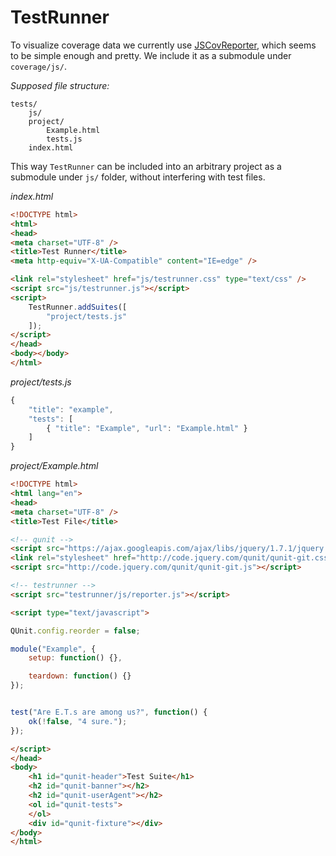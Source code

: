 TestRunner
==========

To visualize coverage data we currently use [JSCovReporter](https://github.com/jayarjo/JSCovReporter), which seems to be simple enough and pretty. We include it as a submodule under `coverage/js/`.

*Supposed file structure:*

```
tests/
	js/
	project/
		Example.html
		tests.js
	index.html
```

This way `TestRunner` can be included into an arbitrary project as a submodule under `js/` folder, without interfering with test files.

*index.html*

```html
<!DOCTYPE html>
<html>
<head>
<meta charset="UTF-8" />
<title>Test Runner</title>
<meta http-equiv="X-UA-Compatible" content="IE=edge" />

<link rel="stylesheet" href="js/testrunner.css" type="text/css" />
<script src="js/testrunner.js"></script>
<script>
	TestRunner.addSuites([
		"project/tests.js"
	]);
</script>
</head>
<body></body>
</html>
```

*project/tests.js*

```javascript
{
	"title": "example",
	"tests": [
		{ "title": "Example", "url": "Example.html" }
	]
}
``` 

*project/Example.html*

```html
<!DOCTYPE html>
<html lang="en">
<head>
<meta charset="UTF-8" />
<title>Test File</title>

<!-- qunit -->
<script src="https://ajax.googleapis.com/ajax/libs/jquery/1.7.1/jquery.min.js"></script>
<link rel="stylesheet" href="http://code.jquery.com/qunit/qunit-git.css" type="text/css" />
<script src="http://code.jquery.com/qunit/qunit-git.js"></script>

<!-- testrunner -->
<script src="testrunner/js/reporter.js"></script>

<script type="text/javascript">

QUnit.config.reorder = false;

module("Example", {
	setup: function() {},

	teardown: function() {}
});


test("Are E.T.s are among us?", function() {
	ok(!false, "4 sure.");
});

</script>
</head>
<body>
	<h1 id="qunit-header">Test Suite</h1>
	<h2 id="qunit-banner"></h2>
	<h2 id="qunit-userAgent"></h2>
	<ol id="qunit-tests">
	</ol>
    <div id="qunit-fixture"></div>
</body>
</html>
```
